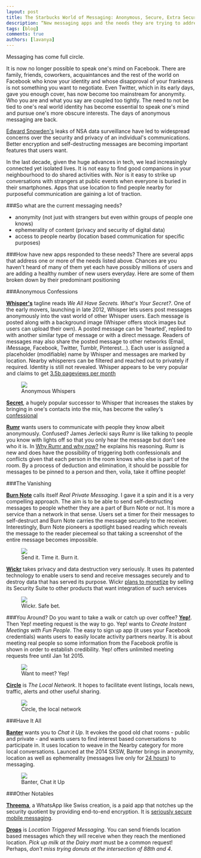 ```yaml
---
layout: post
title: The Starbucks World of Messaging: Anonymous, Secure, Extra Secure?
description: “New messaging apps and the needs they are trying to address”
tags: [blog]
comments: true
authors: [lavanya]
---
```

Messaging has come full circle. 

It is now no longer possible to speak one's mind on Facebook. There are family, friends, coworkers, acquaintances and the rest of the world on Facebook who know your identity and whose disapproval of your frankness is not something you want to negotiate. Even Twitter, which in its early days, gave you enough cover, has now become too mainstream for anonymity. Who you are and what you say are coupled too tightly. The need to not be tied to one's real world identity has become essential to speak one's mind and pursue one's more obscure interests. The days of anonymous messaging are back.

[Edward Snowden's](http://www.theguardian.com/media/2014/apr/14/guardian-washington-post-pulitzer-nsa-revelations) leaks of NSA data surveillance have led to widespread concerns over the security and privacy of an individual's communications. Better encryption and self-destructing messages are becoming important features that users want. 

In the last decade, given the huge advances in tech, we lead increasingly connected yet isolated lives. It is not easy to find good companions in your neighbourhood to do shared activities with. Nor is it easy to strike up conversations with strangers at public events when everyone is buried in their smartphones. Apps that use location to find people nearby for purposeful communication are gaining a lot of traction. 

###So what are the current messaging needs?
 - anonymity (not just with strangers but even within groups of people one knows)
 - ephemerality of content (privacy and security of digital data)
 - access to people nearby (location based communication for specific purposes)
 
###How have new apps responded to these needs?
There are several apps that address one or more of the needs listed above. Chances are you haven't heard of many of them yet each have possibly millions of users and are adding a healthy number of new users everyday. Here are some of them broken down by their predominant positioning

###Anonymous Confessions

[**Whisper's**](http://whisper.sh/) tagline reads *We All Have Secrets. What's Your Secret?*. One of the early movers, launching in late 2012, Whisper lets users post messages anonymously into the vast world of other Whisper users. Each message is posted along with a background image (Whisper offers stock images but users can upload their own). A posted message can be 'hearted', replied to with another similar type of message or with a direct message. Readers of messages may also share the posted message to other networks (Email, iMessage, Facebook, Twitter, Tumblr, Pinterest...). Each user is assigned a placeholder (modifiable) name by Whisper and messages are marked by location. Nearby whisperers can be filtered and reached out to privately if required. Identity is still not revealed. Whisper appears to be very popular and claims to get [3.5b pageviews per month](http://www.businessweek.com/articles/2014-03-06/confession-apps-whisper-secret-give-taste-of-online-anonymity)

<figure>
<img src="http://blog.cdn.justshareapp.com.s3.amazonaws.com/Whisper1_1.jpg">
<figcaption>Anonymous Whispers</figcaption>
</figure>
 
[**Secret**](http://secret.ly/), a hugely popular successor to Whisper that increases the stakes by bringing in one's contacts into the mix, has become the valley's [confessional](http://www.npr.org/blogs/alltechconsidered/2014/02/19/279671497/the-allure-of-anonymous-confessional-apps-secret-and-whisper
) 

[**Rumr**](http://rumrapp.com/) wants users to communicate with people they know albeit anonymously. Confused? James Jerlecki says Rumr is like talking to people you know with lights off so that you only hear the message but don't see who it is. In [Why Rumr and why now?](https://medium.com/p/cd75269c23e3) he explains his reasoning. Rumr is new and does have the possibility of triggering both confessionals and conflicts given that each person in the room knows who else is part of the room. By a process of deduction and elimination, it should be possible for messages to be pinned to a person and then, voila, take it offline people!


###The Vanishing

[**Burn Note**](https://burnnote.com/) calls itself *Real Private Messaging*. I gave it a spin and it is a very compelling approach. The aim is to be able to send self-destructing messages to people whether they are a part of Burn Note or not. It is more a service than a network in that sense. Users set a timer for their messages to self-destruct and Burn Note carries the message securely to the receiver. Interestingly, Burn Note pioneers a spotlight based reading which reveals the message to the reader piecemeal so that taking a screenshot of the entire message becomes impossible. 

<figure>
<img src="http://blog.cdn.justshareapp.com.s3.amazonaws.com/BurnNote2_1.jpg">
<figcaption>Send it. Time it. Burn it.</figcaption>
</figure>

[**Wickr**](https://www.mywickr.com/) takes privacy and data destruction very seriously. It uses its patented technology to enable users to send and receive messages securely and to destroy data that has served its purpose. Wickr [plans to monetize](http://techcrunch.com/2014/03/19/want-more-privacy-in-your-app-wickr-now-resells-its-encryption-and-self-destructing-technology/) by selling its Security Suite to other products that want integration of such services

<figure>
<img src="http://blog.cdn.justshareapp.com.s3.amazonaws.com/Wickr1_1.jpg">
<figcaption>Wickr. Safe bet.</figcaption>
</figure>

###You Around?
Do you want to take a walk or catch up over coffee? [**Yep!**](http://letsyep.com/en/). Then Yep! meeting request is the way to go. Yep! wants to *Create Instant Meetings with Fun People*. The easy to sign up app (it uses your Facebook credentials) wants users to easily locate activity partners nearby. It is about meeting real people so some information from the Facebook profile is shown in order to establish credibility. Yep! offers unlimited meeting requests free until Jan 1st 2015. 

<figure>
<img src="http://blog.cdn.justshareapp.com.s3.amazonaws.com/Yep1_1.jpg">
<figcaption>Want to meet? Yep!</figcaption>
</figure>


[**Circle**](http://circleapp.com/) is *The Local Network*. It hopes to facilitate event listings, locals news, traffic, alerts and other useful sharing.

<figure>
<img src="http://blog.cdn.justshareapp.com.s3.amazonaws.com/Circle1_1.jpg">
<figcaption>Circle, the local network</figcaption>
</figure>



###Have It All

[**Banter**](http://banter.me/) wants you to *Chat it Up*. It evokes the good old chat rooms - public and private - and wants users to find interest based conversations to participate in. It uses location to weave in the Nearby category for more local conversations. Launced at the 2014 SXSW, Banter brings in anonymity, location as well as ephemerality (messages live only for [24 hours](http://techcrunch.com/2014/03/06/banter-debuts-an-anonymous-social-network-on-mobile-that-focuses-on-interests-not-confessions/)) to messaging.

<figure>
<img src="http://blog.cdn.justshareapp.com.s3.amazonaws.com/Banter1_1.jpg">
<figcaption>Banter, Chat it Up</figcaption>
</figure>

###Other Notables

[**Threema**](https://threema.ch/en/), a WhatsApp like Swiss creation, is a paid app that notches up the security quotient by providing end-to-end encryption. It is [seriously secure mobile messaging](https://threema.ch/en/howtouse.html).

[**Drops**](http://www.drops-app.com/) is *Location Triggered Messaging*. You can send friends location based messages which they will receive when they reach the mentioned location. *Pick up milk at the Dairy mart* must be a common request! Perhaps, *don't miss trying donuts at the intersection of 88th and 4*.

